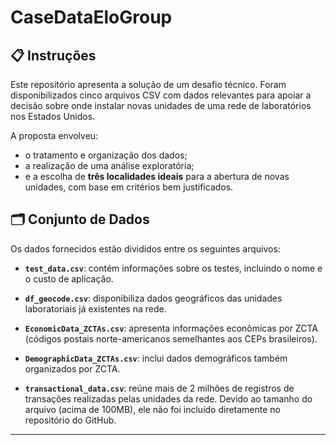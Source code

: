 # CaseDataEloGroup


## 📋 Instruções

Este repositório apresenta a solução de um desafio técnico. Foram disponibilizados cinco arquivos CSV com dados relevantes para apoiar a decisão sobre onde instalar novas unidades de uma rede de laboratórios nos Estados Unidos.  

A proposta envolveu:
- o tratamento e organização dos dados;
- a realização de uma análise exploratória;
- e a escolha de **três localidades ideais** para a abertura de novas unidades, com base em critérios bem justificados.

## 🗂️ Conjunto de Dados

Os dados fornecidos estão divididos entre os seguintes arquivos:

- **`test_data.csv`**: contém informações sobre os testes, incluindo o nome e o custo de aplicação.

- **`df_geocode.csv`**: disponibiliza dados geográficos das unidades laboratoriais já existentes na rede.

- **`EconomicData_ZCTAs.csv`**: apresenta informações econômicas por ZCTA (códigos postais norte-americanos semelhantes aos CEPs brasileiros).

- **`DemographicData_ZCTAs.csv`**: inclui dados demográficos também organizados por ZCTA.

- **`transactional_data.csv`**: reúne mais de 2 milhões de registros de transações realizadas pelas unidades da rede. Devido ao tamanho do arquivo (acima de 100MB), ele não foi incluído diretamente no repositório do GitHub.

---




